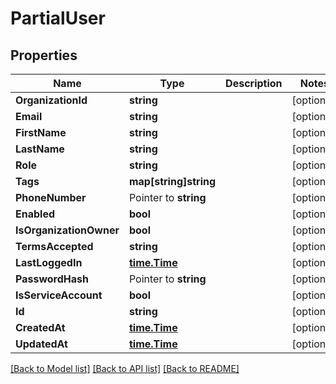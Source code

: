 # PartialUser

## Properties

Name | Type | Description | Notes
------------ | ------------- | ------------- | -------------
**OrganizationId** | **string** |  | [optional] 
**Email** | **string** |  | [optional] 
**FirstName** | **string** |  | [optional] 
**LastName** | **string** |  | [optional] 
**Role** | **string** |  | [optional] 
**Tags** | **map[string]string** |  | [optional] 
**PhoneNumber** | Pointer to **string** |  | [optional] 
**Enabled** | **bool** |  | [optional] 
**IsOrganizationOwner** | **bool** |  | [optional] 
**TermsAccepted** | **string** |  | [optional] 
**LastLoggedIn** | [**time.Time**](time.Time.md) |  | [optional] 
**PasswordHash** | Pointer to **string** |  | [optional] 
**IsServiceAccount** | **bool** |  | [optional] 
**Id** | **string** |  | [optional] 
**CreatedAt** | [**time.Time**](time.Time.md) |  | [optional] 
**UpdatedAt** | [**time.Time**](time.Time.md) |  | [optional] 

[[Back to Model list]](../README.md#documentation-for-models) [[Back to API list]](../README.md#documentation-for-api-endpoints) [[Back to README]](../README.md)


